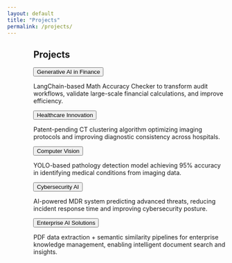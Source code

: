 ```yaml
---
layout: default
title: "Projects"
permalink: /projects/
---
```

<div style="margin-left:12%; max-width:800px;">
  <h2>Projects</h2>

  <button class="collapsible">Generative AI in Finance</button>
  <div class="content-collapsible">
    <p>LangChain-based Math Accuracy Checker to transform audit workflows, validate large-scale financial calculations, and improve efficiency.</p>
  </div>

  <button class="collapsible">Healthcare Innovation</button>
  <div class="content-collapsible">
    <p>Patent-pending CT clustering algorithm optimizing imaging protocols and improving diagnostic consistency across hospitals.</p>
  </div>

  <button class="collapsible">Computer Vision</button>
  <div class="content-collapsible">
    <p>YOLO-based pathology detection model achieving 95% accuracy in identifying medical conditions from imaging data.</p>
  </div>

  <button class="collapsible">Cybersecurity AI</button>
  <div class="content-collapsible">
    <p>AI-powered MDR system predicting advanced threats, reducing incident response time and improving cybersecurity posture.</p>
  </div>

  <button class="collapsible">Enterprise AI Solutions</button>
  <div class="content-collapsible">
    <p>PDF data extraction + semantic similarity pipelines for enterprise knowledge management, enabling intelligent document search and insights.</p>
  </div>
</div>
